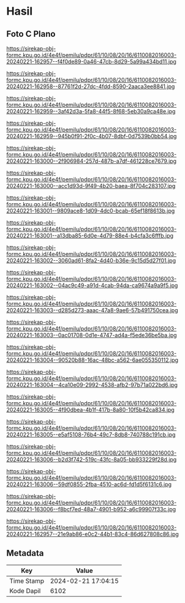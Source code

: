 # Hasil

## Foto C Plano

https://sirekap-obj-formc.kpu.go.id/4e4f/pemilu/pdpr/61/10/08/20/16/6110082016003-20240221-162957--f4f0de89-0a46-47cb-8d29-5a99a434bd11.jpg

https://sirekap-obj-formc.kpu.go.id/4e4f/pemilu/pdpr/61/10/08/20/16/6110082016003-20240221-162958--87761f2d-27dc-4fdd-8590-2aaca3ee8841.jpg

https://sirekap-obj-formc.kpu.go.id/4e4f/pemilu/pdpr/61/10/08/20/16/6110082016003-20240221-162959--3af42d3a-5fa8-44f5-8f68-5eb30a9ca48e.jpg

https://sirekap-obj-formc.kpu.go.id/4e4f/pemilu/pdpr/61/10/08/20/16/6110082016003-20240221-162959--945b0f91-2f0c-4b07-8dbf-0d7539b0bb54.jpg

https://sirekap-obj-formc.kpu.go.id/4e4f/pemilu/pdpr/61/10/08/20/16/6110082016003-20240221-163000--2f906984-257d-487b-a7df-461228ce7679.jpg

https://sirekap-obj-formc.kpu.go.id/4e4f/pemilu/pdpr/61/10/08/20/16/6110082016003-20240221-163000--acc1d93d-9f49-4b20-baea-8f704c283107.jpg

https://sirekap-obj-formc.kpu.go.id/4e4f/pemilu/pdpr/61/10/08/20/16/6110082016003-20240221-163001--9809ace8-1d09-4dc0-bcab-65ef18f8613b.jpg

https://sirekap-obj-formc.kpu.go.id/4e4f/pemilu/pdpr/61/10/08/20/16/6110082016003-20240221-163001--a13dba85-6d0e-4d79-88e4-b4cfa3c6fffb.jpg

https://sirekap-obj-formc.kpu.go.id/4e4f/pemilu/pdpr/61/10/08/20/16/6110082016003-20240221-163002--3060ad61-8fa2-4d40-b36e-9c15d5d27f01.jpg

https://sirekap-obj-formc.kpu.go.id/4e4f/pemilu/pdpr/61/10/08/20/16/6110082016003-20240221-163002--04ac9c49-a91d-4cab-94da-ca9674a9a9f5.jpg

https://sirekap-obj-formc.kpu.go.id/4e4f/pemilu/pdpr/61/10/08/20/16/6110082016003-20240221-163003--d285d273-aaac-47a8-9ae6-57b491750cea.jpg

https://sirekap-obj-formc.kpu.go.id/4e4f/pemilu/pdpr/61/10/08/20/16/6110082016003-20240221-163003--0ac01708-0d1e-4747-ad4a-f5ede36be5ba.jpg

https://sirekap-obj-formc.kpu.go.id/4e4f/pemilu/pdpr/61/10/08/20/16/6110082016003-20240221-163004--90520b88-16ac-48bc-a562-6ae055350112.jpg

https://sirekap-obj-formc.kpu.go.id/4e4f/pemilu/pdpr/61/10/08/20/16/6110082016003-20240221-163004--4ca10e09-2992-4538-afb2-97b71a022bd6.jpg

https://sirekap-obj-formc.kpu.go.id/4e4f/pemilu/pdpr/61/10/08/20/16/6110082016003-20240221-163005--4f90dbea-4b1f-417b-8a80-10f5b42ca834.jpg

https://sirekap-obj-formc.kpu.go.id/4e4f/pemilu/pdpr/61/10/08/20/16/6110082016003-20240221-163005--e5af5108-76b4-49c7-8db8-740788c191cb.jpg

https://sirekap-obj-formc.kpu.go.id/4e4f/pemilu/pdpr/61/10/08/20/16/6110082016003-20240221-163006--b2d3f742-519c-43fc-8a05-bb933229f28d.jpg

https://sirekap-obj-formc.kpu.go.id/4e4f/pemilu/pdpr/61/10/08/20/16/6110082016003-20240221-163006--59df0855-2fba-4510-ac6d-fd1d5f6131c6.jpg

https://sirekap-obj-formc.kpu.go.id/4e4f/pemilu/pdpr/61/10/08/20/16/6110082016003-20240221-163006--f8bcf7ed-48a7-4901-b952-a6c99907f33c.jpg

https://sirekap-obj-formc.kpu.go.id/4e4f/pemilu/pdpr/61/10/08/20/16/6110082016003-20240221-162957--21e9ab86-e0c2-44b1-83c4-86d627808c86.jpg


## Metadata

| Key        | Value               |
| ---------- | ------------------- |
| Time Stamp | 2024-02-21 17:04:15 |
| Kode Dapil | 6102                |



